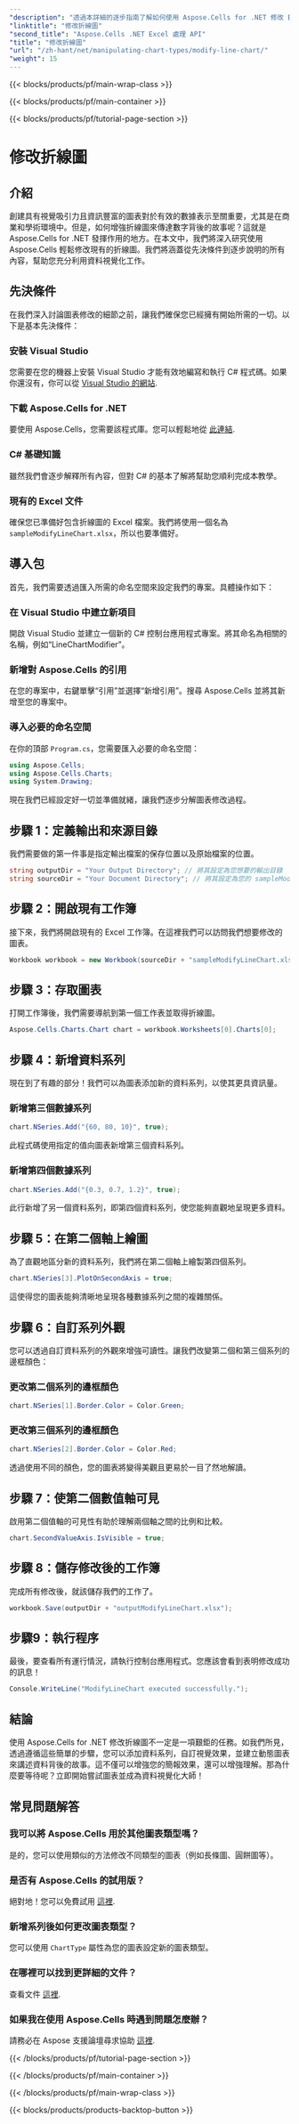 ```yaml
---
"description": "透過本詳細的逐步指南了解如何使用 Aspose.Cells for .NET 修改 Excel 中的折線圖。"
"linktitle": "修改折線圖"
"second_title": "Aspose.Cells .NET Excel 處理 API"
"title": "修改折線圖"
"url": "/zh-hant/net/manipulating-chart-types/modify-line-chart/"
"weight": 15
---
```


{{< blocks/products/pf/main-wrap-class >}}

{{< blocks/products/pf/main-container >}}

{{< blocks/products/pf/tutorial-page-section >}}

# 修改折線圖

## 介紹

創建具有視覺吸引力且資訊豐富的圖表對於有效的數據表示至關重要，尤其是在商業和學術環境中。但是，如何增強折線圖來傳達數字背後的故事呢？這就是 Aspose.Cells for .NET 發揮作用的地方。在本文中，我們將深入研究使用 Aspose.Cells 輕鬆修改現有的折線圖。我們將涵蓋從先決條件到逐步說明的所有內容，幫助您充分利用資料視覺化工作。 

## 先決條件 

在我們深入討論圖表修改的細節之前，讓我們確保您已經擁有開始所需的一切。以下是基本先決條件：

### 安裝 Visual Studio
您需要在您的機器上安裝 Visual Studio 才能有效地編寫和執行 C# 程式碼。如果你還沒有，你可以從 [Visual Studio 的網站](https://visualstudio。microsoft.com/).

### 下載 Aspose.Cells for .NET
要使用 Aspose.Cells，您需要該程式庫。您可以輕鬆地從 [此連結](https://releases。aspose.com/cells/net/).

### C# 基礎知識
雖然我們會逐步解釋所有內容，但對 C# 的基本了解將幫助您順利完成本教學。

### 現有的 Excel 文件
確保您已準備好包含折線圖的 Excel 檔案。我們將使用一個名為 `sampleModifyLineChart.xlsx`，所以也要準備好。 

## 導入包

首先，我們需要透過匯入所需的命名空間來設定我們的專案。具體操作如下：

### 在 Visual Studio 中建立新項目
開啟 Visual Studio 並建立一個新的 C# 控制台應用程式專案。將其命名為相關的名稱，例如“LineChartModifier”。

### 新增對 Aspose.Cells 的引用
在您的專案中，右鍵單擊“引用”並選擇“新增引用”。搜尋 Aspose.Cells 並將其新增至您的專案中。

### 導入必要的命名空間
在你的頂部 `Program.cs`，您需要匯入必要的命名空間：

```csharp
using Aspose.Cells;
using Aspose.Cells.Charts;
using System.Drawing;
```

現在我們已經設定好一切並準備就緒，讓我們逐步分解圖表修改過程。

## 步驟 1：定義輸出和來源目錄

我們需要做的第一件事是指定輸出檔案的保存位置以及原始檔案的位置。 

```csharp
string outputDir = "Your Output Directory"; // 將其設定為您想要的輸出目錄
string sourceDir = "Your Document Directory"; // 將其設定為您的 sampleModifyLineChart.xlsx 所在的位置
```

## 步驟 2：開啟現有工作簿

接下來，我們將開啟現有的 Excel 工作簿。在這裡我們可以訪問我們想要修改的圖表。

```csharp
Workbook workbook = new Workbook(sourceDir + "sampleModifyLineChart.xlsx");
```

## 步驟 3：存取圖表

打開工作簿後，我們需要導航到第一個工作表並取得折線圖。

```csharp
Aspose.Cells.Charts.Chart chart = workbook.Worksheets[0].Charts[0];
```

## 步驟 4：新增資料系列

現在到了有趣的部分！我們可以為圖表添加新的資料系列，以使其更具資訊量。

### 新增第三個數據系列
```csharp
chart.NSeries.Add("{60, 80, 10}", true);
```
此程式碼使用指定的值向圖表新增第三個資料系列。

### 新增第四個數據系列
```csharp
chart.NSeries.Add("{0.3, 0.7, 1.2}", true);
```
此行新增了另一個資料系列，即第四個資料系列，使您能夠直觀地呈現更多資料。

## 步驟 5：在第二個軸上繪圖

為了直觀地區分新的資料系列，我們將在第二個軸上繪製第四個系列。

```csharp
chart.NSeries[3].PlotOnSecondAxis = true;
```
這使得您的圖表能夠清晰地呈現各種數據系列之間的複雜關係。

## 步驟 6：自訂系列外觀

您可以透過自訂資料系列的外觀來增強可讀性。讓我們改變第二個和第三個系列的邊框顏色：

### 更改第二個系列的邊框顏色
```csharp
chart.NSeries[1].Border.Color = Color.Green;
```

### 更改第三個系列的邊框顏色
```csharp
chart.NSeries[2].Border.Color = Color.Red;
```

透過使用不同的顏色，您的圖表將變得美觀且更易於一目了然地解讀。 

## 步驟 7：使第二個數值軸可見

啟用第二個值軸的可見性有助於理解兩個軸之間的比例和比較。

```csharp
chart.SecondValueAxis.IsVisible = true;
```

## 步驟 8：儲存修改後的工作簿

完成所有修改後，就該儲存我們的工作了。 

```csharp
workbook.Save(outputDir + "outputModifyLineChart.xlsx");
```

## 步驟9：執行程序

最後，要查看所有運行情況，請執行控制台應用程式。您應該會看到表明修改成功的訊息！

```csharp
Console.WriteLine("ModifyLineChart executed successfully.");
```

## 結論 

使用 Aspose.Cells for .NET 修改折線圖不一定是一項艱鉅的任務。如我們所見，透過遵循這些簡單的步驟，您可以添加資料系列，自訂視覺效果，並建立動態圖表來講述資料背後的故事。這不僅可以增強您的簡報效果，還可以增強理解。那為什麼要等待呢？立即開始嘗試圖表並成為資料視覺化大師！

## 常見問題解答

### 我可以將 Aspose.Cells 用於其他圖表類型嗎？
是的，您可以使用類似的方法修改不同類型的圖表（例如長條圖、圓餅圖等）。

### 是否有 Aspose.Cells 的試用版？
絕對地！您可以免費試用 [這裡](https://releases。aspose.com/).

### 新增系列後如何更改圖表類型？
您可以使用 `ChartType` 屬性為您的圖表設定新的圖表類型。

### 在哪裡可以找到更詳細的文件？
查看文件 [這裡](https://reference。aspose.com/cells/net/).

### 如果我在使用 Aspose.Cells 時遇到問題怎麼辦？
請務必在 Aspose 支援論壇尋求協助 [這裡](https://forum。aspose.com/c/cells/9).

{{< /blocks/products/pf/tutorial-page-section >}}

{{< /blocks/products/pf/main-container >}}

{{< /blocks/products/pf/main-wrap-class >}}

{{< blocks/products/products-backtop-button >}}